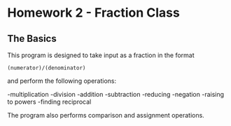 # Homework 2 - Fraction Class
## The Basics
This program is designed to take input as a fraction in the format

    (numerator)/(denominator)

and perform the following operations:

-multiplication
-division
-addition
-subtraction
-reducing
-negation
-raising to powers
-finding reciprocal

The program also performs comparison and assignment operations.

